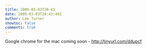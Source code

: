 ```yaml
---
title: 2009-03-03T20-43
date: 2009-03-03T20:43:49Z
author: Lee Turner
showtoc: false
comments: true
---
```


Google chrome for the mac coming soon - http://tinyurl.com/ddupcf

